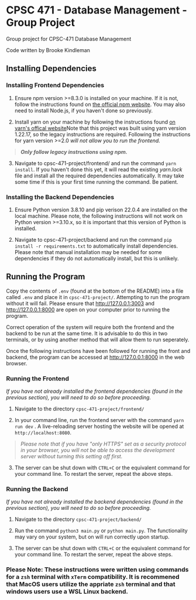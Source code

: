 # CPSC 471 - Database Management - Group Project
Group project for CPSC-471 Database Management

Code written by Brooke Kindleman

## Installing Dependencies
### Installing Frontend Dependencies

1. Ensure npm version >=8.3.0 is installed on your machine. If it is not, follow the instructions found on [the official npm website](https://docs.npmjs.com/downloading-and-installing-node-js-and-npm). You may also need to install Node.js, if you haven't done so previously.

2. Install yarn on your machine by following the instructions found [on yarn's offical website](https://classic.yarnpkg.com/lang/en/docs/install/#debian-stable)Note that this project was built using yarn version 1.22.17, so the legacy instructions are required. Following the instructions for yarn version >=2.0 *will not allow you to run the frontend.*
> ***Only follow legacy instructions using npm.***

3. Navigate to cpsc-471-project/frontend/ and run the command `yarn install`. If you haven't done this yet, it will read the existing *yarn.lock* file and install all the required dependencies automatically. It may take some time if this is your first time running the command. Be patient.

### Installing the Backend Dependencies

1. Ensure Python version 3.8.10 and pip verison 22.0.4 are installed on the local machine. Please note, the following instructions will not work on Python version >=3.10.x, so it is important that this version of Python is installed.

2. Navigate to cpsc-471-project/backend and run the command `pip install -r requirements.txt` to automatically install dependencies. Please note that manual installation may be needed for some dependencies if they do not automatically install, but this is unlikely.


## Running the Program

Copy the contents of `.env` (found at the bottom of the README) into a file called `.env` and place it in `cpsc-471-project/`. Attempting to run the program without it will fail. Please ensure that http://127.0.0.1:3003 and  http://127.0.0.1:8000 are open on your computer prior to running the program.

Correct operation of the system will require both the frontend and the backend to be run at the same time. It is advisable to do this in two terminals, or by using another method that will allow them to run seperately.

Once the following instructions have been followed for running the front and backend, the program can be accessed at http://127.0.0.1:8000 in the web browser.

### Running the Frontend

*If you have not already installed the frontend dependencies (found in the previous section), you will need to do so before proceeding.*

1. Navigate to the directory `cpsc-471-project/frontend/`

2. In your command line, run the frontend server with the command `yarn run dev` . A live-reloading server hosting the website will be opened at `http://localhost:8080`.
> *Please note that if you have "only HTTPS" set as a security protocol in your browser, you will not be able to access the development server without turning this setting off first.*

3. The server can be shut down with `CTRL+C` or the equivalent command for your command line. To restart the server, repeat the above steps.

### Running the Backend

*If you have not already installed the backend dependencies (found in the previous section), you will need to do so before proceeding.*

1. Navigate to the directory `cpsc-471-project/backend/`

2. Run the command `python3 main.py` or `python main.py`. The functionality may vary on your system, but on will run correctly upon startup.

3. The server can be shut down with `CTRL+C` or the equivalent command for your command line. To restart the server, repeat the above steps.

### Please Note: These instructions were written using commands for a `zsh` terminal with `xTerm` compatibility. It is recommened that MacOS users utilize the appriate `zsh` terminal and that windows users use a WSL Linux backend.
